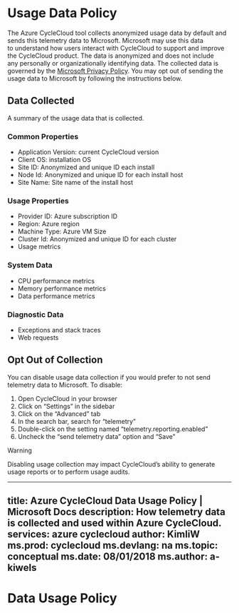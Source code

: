 
# Usage Data Policy

The Azure CycleCloud tool collects anonymized usage data by default and sends this telemetry data to Microsoft. Microsoft may use this data to understand how users interact with CycleCloud to support and improve the CycleCloud product. The data is anonymized and does not include any personally or organizationally identifying data. The collected data is governed by the [Microsoft Privacy Policy](http://aka.ms/privacy). You may opt out of sending the usage data to Microsoft by following the instructions below.


## Data Collected

A summary of the usage data that is collected.

### Common Properties

* Application Version: current CycleCloud version 
* Client OS: installation OS
* Site ID: Anonymized and unique ID each install 
* Node Id: Anonymized and unique ID for each install host
* Site Name: Site name of the install host

### Usage Properties

* Provider ID: Azure subscription ID
* Region: Azure region
* Machine Type: Azure VM Size 
* Cluster Id: Anonymized and unique ID for each cluster
* Usage metrics

### System Data

* CPU performance metrics
* Memory performance metrics
* Data performance metrics

### Diagnostic Data

* Exceptions and stack traces
* Web requests

## Opt Out of Collection

You can disable usage data collection if you would prefer to not send telemetry data to Microsoft. To disable:

1. Open CycleCloud in your browser
2. Click on “Settings” in the sidebar
3. Click on the “Advanced” tab
4. In the search bar, search for “telemetry”
5. Double-click on the setting named “telemetry.reporting.enabled”
6. Uncheck the “send telemetry data” option and “Save”

> [!WARNING]
> Disabling usage collection may impact CycleCloud’s ability to generate usage reports or to perform usage audits.

---
title: Azure CycleCloud Data Usage Policy | Microsoft Docs
description: How telemetry data is collected and used within Azure CycleCloud.
services: azure cyclecloud
author: KimliW
ms.prod: cyclecloud
ms.devlang: na
ms.topic: conceptual
ms.date: 08/01/2018
ms.author: a-kiwels
---

# Data Usage Policy 
